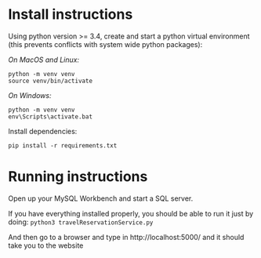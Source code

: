 # Install instructions
Using python version >= 3.4, create and start a python virtual environment (this prevents conflicts with system wide python packages):

*On MacOS and Linux:*
```
python -m venv venv
source venv/bin/activate
```

*On Windows:*
```
python -m venv venv
env\Scripts\activate.bat
```

Install dependencies:
```
pip install -r requirements.txt
```

# Running instructions

Open up your MySQL Workbench and start a SQL server.

If you have everything installed properly, you should be able to run it just by doing:
```python3 travelReservationService.py```

And then go to a browser and type in http://localhost:5000/ and it should take you to the website
